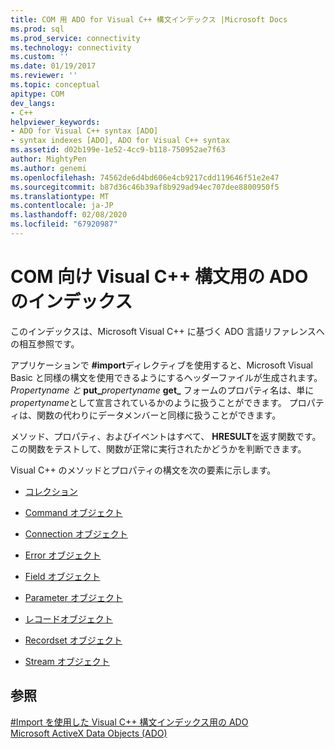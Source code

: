```yaml
---
title: COM 用 ADO for Visual C++ 構文インデックス |Microsoft Docs
ms.prod: sql
ms.prod_service: connectivity
ms.technology: connectivity
ms.custom: ''
ms.date: 01/19/2017
ms.reviewer: ''
ms.topic: conceptual
apitype: COM
dev_langs:
- C++
helpviewer_keywords:
- ADO for Visual C++ syntax [ADO]
- syntax indexes [ADO], ADO for Visual C++ syntax
ms.assetid: d02b199e-1e52-4cc9-b118-750952ae7f63
author: MightyPen
ms.author: genemi
ms.openlocfilehash: 74562de6d4bd606e4cb9217cdd119646f51e2e47
ms.sourcegitcommit: b87d36c46b39af8b929ad94ec707dee8800950f5
ms.translationtype: MT
ms.contentlocale: ja-JP
ms.lasthandoff: 02/08/2020
ms.locfileid: "67920987"
---
```

# <a name="ado-for-visual-c-syntax-index-for-com"></a>COM 向け Visual C++ 構文用の ADO のインデックス
このインデックスは、Microsoft Visual C++ に基づく ADO 言語リファレンスへの相互参照です。  
  
 アプリケーションで **#import**ディレクティブを使用すると、Microsoft Visual Basic と同様の構文を使用できるようにするヘッダーファイルが生成されます。 _Propertyname と_ **put_**_propertyname_ **get_** フォームのプロパティ名は、単に*propertyname*として宣言されているかのように扱うことができます。 プロパティは、関数の代わりにデータメンバーと同様に扱うことができます。  
  
 メソッド、プロパティ、およびイベントはすべて、 **HRESULT**を返す関数です。この関数をテストして、関数が正常に実行されたかどうかを判断できます。  
  
 Visual C++ のメソッドとプロパティの構文を次の要素に示します。  
  
-   [コレクション](../../../ado/reference/ado-api/collections-ado-for-visual-c-syntax.md)  
  
-   [Command オブジェクト](../../../ado/reference/ado-api/command-ado-for-visual-c-syntax.md)  
  
-   [Connection オブジェクト](../../../ado/reference/ado-api/connection-ado-for-visual-c-syntax.md)  
  
-   [Error オブジェクト](../../../ado/reference/ado-api/error-ado-for-visual-c-syntax.md)  
  
-   [Field オブジェクト](../../../ado/reference/ado-api/field-ado-for-visual-c-syntax.md)  
  
-   [Parameter オブジェクト](../../../ado/reference/ado-api/parameter-ado-for-visual-c-syntax.md)  
  
-   [レコードオブジェクト](../../../ado/reference/ado-api/record-ado-for-visual-c-syntax.md)  
  
-   [Recordset オブジェクト](../../../ado/reference/ado-api/recordset-ado-for-visual-c-syntax.md)  
  
-   [Stream オブジェクト](../../../ado/reference/ado-api/stream-ado-for-visual-c-syntax.md)  
  
## <a name="see-also"></a>参照  
 [#Import を使用した Visual C++ 構文インデックス用の ADO](../../../ado/reference/ado-api/ado-for-visual-c-syntax-index-with-sharpimport.md)   
 [Microsoft ActiveX Data Objects (ADO)](../../../ado/microsoft-activex-data-objects-ado.md)
